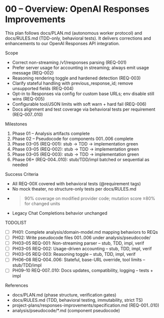 # 00 – Overview: OpenAI Responses Improvements

This plan follows docs/PLAN.md (autonomous worker protocol) and docs/RULES.md (TDD-only, behavioral tests). It delivers corrections and enhancements to our OpenAI Responses API integration.

Scope
- Correct non-streaming /v1/responses parsing (REQ-001)
- Prefer server usage for accounting in streaming; always emit usage message (REQ-002)
- Reasoning rendering toggle and hardened detection (REQ-003)
- Clarify stateful handling with previous_response_id; remove unsupported fields (REQ-004)
- Opt-in to Responses via config for custom base URLs; env disable still wins (REQ-005)
- Configurable tool/JSON limits with soft warn + hard fail (REQ-006)
- Docs alignment and test coverage via behavioral tests per requirement (REQ-007..010)

Milestones
1) Phase 01 – Analysis artifacts complete
2) Phase 02 – Pseudocode for components 001..006 complete
3) Phase 03–05 (REQ-001): stub → TDD → implementation green
4) Phase 03–05 (REQ-002): stub → TDD → implementation green
5) Phase 03–05 (REQ-003): stub → TDD → implementation green
6) Phase 06+ (REQ-004..010): stub/TDD/impl batched or sequential as needed

Success Criteria
- All REQ-00X covered with behavioral tests (@requirement tags)
- No mock theater, no structure-only tests per docs/RULES.md
- >90% coverage on modified provider code; mutation score ≥80% for changed units
- Legacy Chat Completions behavior unchanged

TODOLIST
- [ ] PH01: Complete analysis/domain-model.md mapping behaviors to REQs
- [ ] PH02: Write pseudocode files 001..006 under analysis/pseudocode/
- [ ] PH03–05 REQ-001: Non-streaming parser – stub, TDD, impl, verif
- [ ] PH03–05 REQ-002: Usage-driven accounting – stub, TDD, impl, verif
- [ ] PH03–05 REQ-003: Reasoning toggle – stub, TDD, impl, verif
- [ ] PH06–08 REQ-004..006: Stateful, base-URL override, tool limits – stub/TDD/impl
- [ ] PH09–10 REQ-007..010: Docs updates, compatibility, logging – tests + impl

References
- docs/PLAN.md (phase structure, verification gates)
- docs/RULES.md (TDD, behavioral testing, immutability, strict TS)
- project-plans/responses-improvements/specification.md (REQ-001..010)
- analysis/pseudocode/*.md (component pseudocode)

